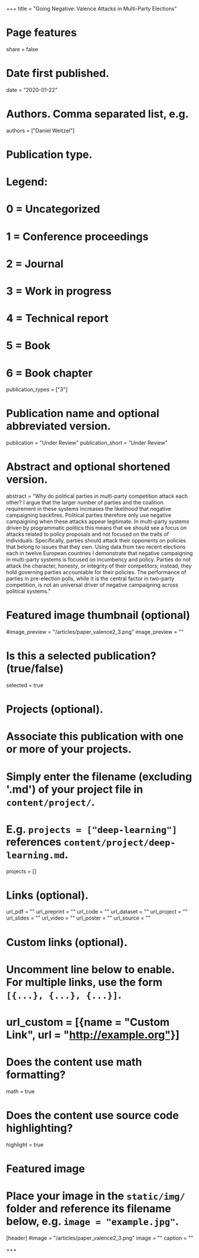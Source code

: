 +++
title = "Going Negative: Valence Attacks in Multi-Party Elections"

# Page features
share =  false 

# Date first published.
date = "2020-01-22"

# Authors. Comma separated list, e.g.
authors = ["Daniel Weitzel"]

# Publication type.
# Legend:
# 0 = Uncategorized
# 1 = Conference proceedings
# 2 = Journal
# 3 = Work in progress
# 4 = Technical report
# 5 = Book
# 6 = Book chapter
publication_types = ["3"]

# Publication name and optional abbreviated version.
publication = "Under Review"
publication_short = "Under Review"

# Abstract and optional shortened version.
abstract = "Why do political parties in multi-party competition attack each other? I argue that the larger number of parties and the coalition requirement in these systems increases the likelihood that negative campaigning backfires. Political parties therefore only use negative campaigning when these attacks appear legitimate. In multi-party systems driven by programmatic politics this means that we should see a focus on attacks related to policy proposals and not focused on the traits of individuals. Specifically, parties should attack their opponents on policies that belong to issues that they own. Using data from two recent elections each in twelve European countries I demonstrate that negative campaigning in multi-party systems is focused on incumbency and policy. Parties do not attack the character, honesty, or integrity of their competitors; instead, they hold governing parties accountable for their policies. The performance of parties in pre-election polls, while it is the central factor in two-party competition, is not an universal driver of negative campaigning across political systems."

# Featured image thumbnail (optional)
#image_preview = "/articles/paper_valence2_3.png"
image_preview = ""

# Is this a selected publication? (true/false)
selected = true

# Projects (optional).
#   Associate this publication with one or more of your projects.
#   Simply enter the filename (excluding '.md') of your project file in `content/project/`.
#   E.g. `projects = ["deep-learning"]` references `content/project/deep-learning.md`.
projects = []

# Links (optional).
url_pdf = ""
url_preprint = ""
url_code = ""
url_dataset = ""
url_project = ""
url_slides = ""
url_video = ""
url_poster = ""
url_source = ""

# Custom links (optional).
#   Uncomment line below to enable. For multiple links, use the form `[{...}, {...}, {...}]`.
# url_custom = [{name = "Custom Link", url = "http://example.org"}]

# Does the content use math formatting?
math = true

# Does the content use source code highlighting?
highlight = true

# Featured image
# Place your image in the `static/img/` folder and reference its filename below, e.g. `image = "example.jpg"`.
[header]
#image = "/articles/paper_valence2_3.png"
image = ""
caption = ""

+++

